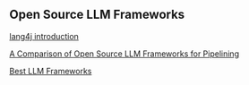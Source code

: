 ## Open Source LLM Frameworks
[lang4j introduction](https://docs.langchain4j.dev/intro)

[A Comparison of Open Source LLM Frameworks for Pipelining](https://winder.ai/comparison-open-source-llm-frameworks-pipelining/)

[Best LLM Frameworks](https://skillcrush.com/blog/best-llm-frameworks/)
